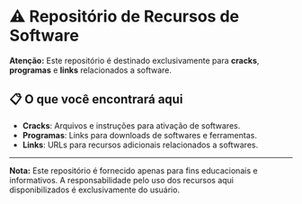 # ⚠️ Repositório de Recursos de Software

**Atenção:** Este repositório é destinado exclusivamente para **cracks**, **programas** e **links** relacionados a software. 

## 📋 O que você encontrará aqui

- **Cracks**: Arquivos e instruções para ativação de softwares.
- **Programas**: Links para downloads de softwares e ferramentas.
- **Links**: URLs para recursos adicionais relacionados a softwares.

---

**Nota:** Este repositório é fornecido apenas para fins educacionais e informativos. A responsabilidade pelo uso dos recursos aqui disponibilizados é exclusivamente do usuário.

